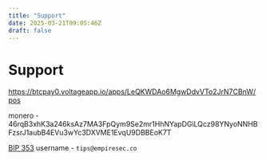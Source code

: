 ```yaml
---
title: "Support"
date: 2025-03-21T09:05:46Z
draft: false
---
```



# Support

https://btcpay0.voltageapp.io/apps/LeQKWDAo6MgwDdvVTo2JrN7CBnW/pos

monero - 46rqB3xhK3a246ksAz7MA3FpQym9Se2mr1HhNYapDGiLQcz98YNyoNNHBFzsrJ1aubB4EVu3wYc3DXVME1EvqU9DBBEoK7T

[BIP 353](https://github.com/bitcoin/bips/blob/master/bip-0353.mediawiki) username - `tips@empiresec.co`
